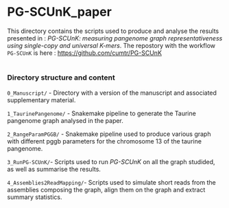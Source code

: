 # PG-SCUnK_paper

This directory contains the scripts used to produce and analyse the results presented in : *PG-SCUnK: measuring pangenome graph representativeness using single-copy and universal K-mers*.
The repostory with the workflow `PG-SCUnK` is here : https://github.com/cumtr/PG-SCUnK

# 

### Directory structure and content

`0_Manuscript/` - Directory with a version of the manuscript and associated supplementary material.

`1_TaurinePangenome/` - Snakemake pipeline to generate the Taurine pangenome graph analysed in the paper.

`2_RangeParamPGGB/` - Snakemake pipeline used to produce various graph with different pggb parameters for the chromosome 13 of the taurine pangenome. 

`3_RunPG-SCUnK/`- Scripts used to run *PG-SCUnK* on all the graph studided, as well as summarise the results.  

`4_Assemblies2ReadMapping/`- Scripts used to simulate short reads from the assemblies composing the graph, align them on the graph and extract summary statistics.
